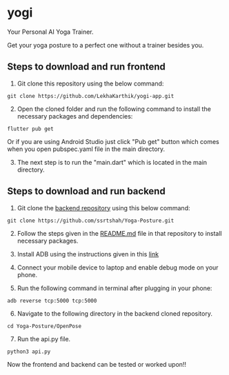 # yogi

Your Personal AI Yoga Trainer.

Get your yoga posture to a perfect one without a trainer besides you.

## Steps to download and run frontend

1. Git clone this repository using the below command:
```
git clone https://github.com/LekhaKarthik/yogi-app.git
```

2. Open the cloned folder and run the following command to install the necessary packages and dependencies:
```
flutter pub get
```
Or if you are using Android Studio just click "Pub get" button which comes when you open pubspec.yaml file in the main directory.

3. The next step is to run the "main.dart" which is located in the main directory.

## Steps to download and run backend

1. Git clone the [backend repository](https://github.com/ssrtshah/Yoga-Posture.git) using this below command:
```
git clone https://github.com/ssrtshah/Yoga-Posture.git
```

2. Follow the steps given in the [README.md](https://github.com/ssrtshah/Yoga-Posture/blob/master/README.md) file in that repository to install necessary packages.

3. Install ADB using the instructions given in this [link](https://www.xda-developers.com/install-adb-windows-macos-linux/)

4. Connect your mobile device to laptop and enable debug mode on your phone.

5. Run the following command in terminal after plugging in your phone:
```
adb reverse tcp:5000 tcp:5000
```

6. Navigate to the following directory in the backend cloned repository.
```
cd Yoga-Posture/OpenPose
```

7. Run the api.py file.
```
python3 api.py
```

Now the frontend and backend can be tested or worked upon!!
